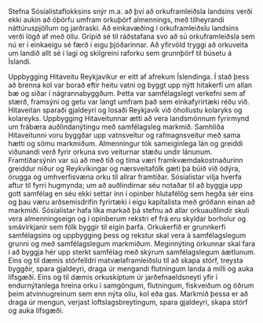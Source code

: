 Stefna Sósíalistaflokksins snýr m.a. að því að orkuframleiðsla landsins verði ekki aukin að óþörfu umfram orkuþörf almennings, með tilheyrandi náttúruspjöllum og jarðraski. Að einkavæðing í orkuframleiðslu landsins verði lögð af með öllu. Gripið sé til ráðstafana svo að sú orkuframleiðsla sem nú er í einkaeigu sé færð í eigu þjóðarinnar. Að yfirvöld tryggi að orkuveita um landið allt sé í lagi og skilgreini raforku sem grunnþörf til búsetu á Íslandi.

Uppbygging Hitaveitu Reykjavíkur er eitt af afrekum Íslendinga. Í stað þess að brenna kol var borað eftir heitu vatni og byggt upp nýtt hitakerfi um allan bæ og síðar í nágrannabyggðum. Þetta var samfélagslegt verkefni sem af stærð, framsýni og getu var langt umfram það sem einkafyrirtæki réðu við. Hitaveitan sparaði gjaldeyri og losaði Reykjavík við óhollustu kolaryks og kolareyks. Uppbygging Hitaveitunnar ætti að vera landsmönnum fyrirmynd um frábæra auðlindanýtingu með samfélagsleg markmið. Samhliða Hitaveitunni voru byggðar upp vatnsveitur og rafmagnsveitur með sama hætti og sömu markmiðum. Almenningur tók sameiginlega lán og greiddi viðunandi verð fyrir orkuna svo veiturnar stæðu undir lánunum. Framtíðarsýnin var sú að með tíð og tíma væri framkvæmdakostnaðurinn greiddur niður og Reykvíkingar og nærsveitafólk gæti þá búið við ódýra, örugga og umhverfisvæna orku til allrar framtíðar. Sósíalistar vilja hverfa aftur til fyrri hugmynda; um að auðlindirnar séu notaðar til að byggja upp gott samfélag en séu ekki settar inn í opinber hlutafélög sem hegða sér eins og þau væru arðsemisdrifin fyrirtæki í eigu kapítalista með gróðann einan að markmiði.
Sósíalistar hafa líka markað þá stefnu að allar orkuauðlindir skuli vera almenningseign og í opinberum rekstri ef frá eru skyldar borholur og smávirkjanir sem fólk byggir til eigin þarfa. Orkukerfið er grunnkerfi samfélagsins og uppbygging þess og rekstur skal vera á samfélagslegum grunni og með samfélagslegum markmiðum.
Meginnýting orkunnar skal fara í að byggja hér upp sterkt samfélag með skýrum samfélagslegum áætlunum. Eins og til dæmis stórfelldri matvælaframleiðslu til að skapa störf, treysta byggðir, spara gjaldeyri, draga úr mengandi flutningum landa á milli og auka lífsgæði. Eins og til dæmis orkuskiptum úr jarðefnaeldsneyti yfir í endurnýtanlega hreina orku í samgöngum, flutningum, fiskveiðum og öðrum þeim atvinnugreinum sem enn nýta olíu, kol eða gas. Markmið þessa er að draga úr mengun, verjast loftslagsbreytingum, spara gjaldeyri, skapa störf og auka lífsgæði. 
